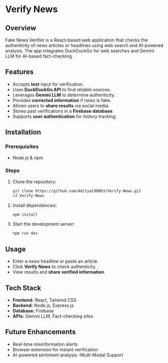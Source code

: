 # Verify News

## Overview
Fake News Verifier is a React-based web application that checks the authenticity of news articles or headlines using web search and AI-powered analysis. The app integrates DuckDuckGo for web searches and Gemini LLM for AI-based fact-checking.

## Features
- Accepts **text** input for verification.
- Uses **DuckDuckGo API** to find reliable sources.
- Leverages **Gemini LLM** to determine authenticity.
- Provides **corrected information** if news is fake.
- Allows users to **share results** via social media.
- Stores past verifications in a **Firebase database**.
- Supports **user authentication** for history tracking.

## Installation
### Prerequisites
- Node.js & npm

### Steps
1. Clone the repository:
   ```sh
   git clone https://github.com/Aditya190803/Verify-News.git
   cd Verify-News
   ```
2. Install dependencies:
   ```sh
   npm install
   ```

4. Start the development server:
   ```sh
   npm run dev
   ```

## Usage
- Enter a news headline or paste an article.
- Click **Verify News** to check authenticity.
- View results and **share verified information**.

## Tech Stack
- **Frontend:** React, Tailwind CSS
- **Backend:** Node.js, Express.js
- **Database:** Firebase
- **APIs:** Gemini LLM, Fact-checking sites

## Future Enhancements
- Real-time misinformation alerts
- Browser extension for instant verification
- AI-powered sentiment analysis
-Multi-Modal Support
